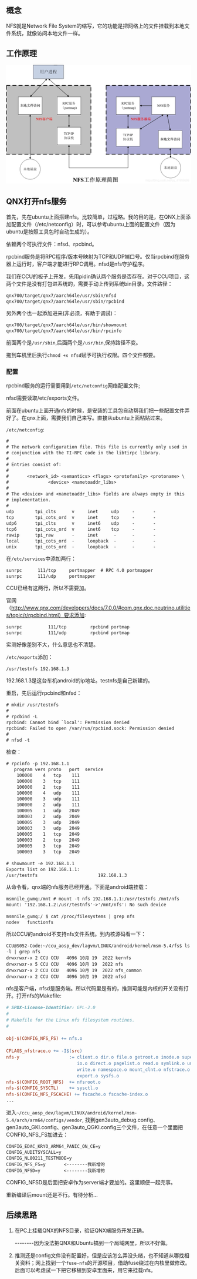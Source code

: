 ## 概念

NFS就是Network File System的缩写，它的功能是把网络上的文件挂载到本地文件系统，就像访问本地文件一样。

## 工作原理

![img](_img/打开nfs/watermark,type_ZmFuZ3poZW5naGVpdGk,shadow_10,text_aHR0cHM6Ly9ibG9nLmNzZG4ubmV0L3FxXzQxOTU5ODk5,size_16,color_FFFFFF,t_70-16859465407812.png)



## QNX打开nfs服务

首先，先在ubuntu上面搭建nfs。比较简单，过程略。我的目的是，在QNX上面添加配置文件（/etc/netconfig）时，可以参考ubuntu上面的配置文件（因为ubuntu是按照工具包时自动生成的）。

依赖两个可执行文件：nfsd、rpcbind。

rpcbind服务是将RPC程序/版本号映射为TCP和UDP端口号。仅当rpcbind在服务器上运行时，客户端才能进行RPC调用。nfsd是nfs守护程序。

我们在CCU的板子上开发，先用pidin确认两个服务是否存在。对于CCU项目，这两个文件是没有打包进系统的，需要手动上传到系统bin目录。文件路径：

```
qnx700/target/qnx7/aarch64le/usr/sbin/nfsd
qnx700/target/qnx7/aarch64le/usr/sbin/rpcbind
```

另外两个也一起添加进来(非必须，有助于调试)：

```shell
qnx700/target/qnx7/aarch64le/usr/bin/showmount
qnx700/target/qnx7/aarch64le/usr/bin/rpcinfo
```

前面两个是`/usr/sbin`,后面两个是`/usr/bin`,保持路径不变。

拖到车机里后执行`chmod +x nfsd`赋予可执行权限。四个文件都要。

### 配置

rpcbind服务的运行需要用到`/etc/netconfig`网络配置文件;

nfsd需要读取/etc/exports文件。

前面在ubuntu上面开通nfs的时候，是安装的工具包自动帮我们把一些配置文件弄好了。在qnx上面，需要我们自己来写。直接从ubuntu上面粘贴过来。

`/etc/netconfig`:

```shell
#
# The network configuration file. This file is currently only used in
# conjunction with the TI-RPC code in the libtirpc library.
#
# Entries consist of:
#
#       <network_id> <semantics> <flags> <protofamily> <protoname> \
#               <device> <nametoaddr_libs>
#
# The <device> and <nametoaddr_libs> fields are always empty in this
# implementation.
#
udp        tpi_clts      v     inet     udp     -       -
tcp        tpi_cots_ord  v     inet     tcp     -       -
udp6       tpi_clts      v     inet6    udp     -       -
tcp6       tpi_cots_ord  v     inet6    tcp     -       -
rawip      tpi_raw       -     inet      -      -       -
local      tpi_cots_ord  -     loopback  -      -       -
unix       tpi_cots_ord  -     loopback  -      -       -
```



在`/etc/services`中添加两行：

```shell
sunrpc		111/tcp		portmapper	# RPC 4.0 portmapper
sunrpc		111/udp		portmapper
```

CCU已经有这两行，所以不需要加。

官网（http://www.qnx.com/developers/docs/7.0.0/#com.qnx.doc.neutrino.utilities/topic/r/rpcbind.html）要求添加:

```shell
sunrpc          111/tcp         rpcbind portmap
sunrpc          111/udp         rpcbind portmap
```

实测好像差别不大，什么意思也不清楚。



`/etc/exports`添加：

```shell
/usr/testnfs 192.168.1.3
```

192.168.1.3是这台车机android的ip地址。testnfs是自己新建的。

重启，先后运行rpcbind和nfsd：

```shell
# mkdir /usr/testnfs
#
# rpcbind -L 
rpcbind: Cannot bind `local': Permission denied
rpcbind: Failed to open /var/run/rpcbind.sock: Permission denied
# 
# nfsd -t
```

检查：

```shell
# rpcinfo -p 192.168.1.1
   program vers proto   port  service
    100000    4   tcp    111
    100000    3   tcp    111
    100000    2   tcp    111
    100000    4   udp    111
    100000    3   udp    111
    100000    2   udp    111
    100005    1   udp   2049
    100003    2   udp   2049
    100005    3   udp   2049
    100003    3   udp   2049
    100005    1   tcp   2049
    100003    2   tcp   2049
    100005    3   tcp   2049
    100003    3   tcp   2049

# showmount -e 192.168.1.1
Exports list on 192.168.1.1:
/usr/testnfs                       192.168.1.3 
```

从命令看，qnx端的nfs服务已经开通。下面是android端挂载：

```shell
msmnile_gvmq:/mnt # mount -t nfs 192.168.1.1:/usr/testnfs /mnt/nfs
mount: '192.168.1.2:/usr/testnfs'->'/mnt/nfs': No such device

msmnile_gvmq:/ $ cat /proc/filesystems | grep nfs
nodev   functionfs
```

所以CCU的android不支持nfs文件系统。到内核源码看一下：

```shell
CCU@S052-Code:~/ccu_aosp_dev/lagvm/LINUX/android/kernel/msm-5.4/fs$ ls -l | grep nfs
drwxrwxr-x 2 CCU CCU   4096 10月 19  2022 kernfs
drwxrwxr-x 5 CCU CCU   4096 10月 19  2022 nfs
drwxrwxr-x 2 CCU CCU   4096 10月 19  2022 nfs_common
drwxrwxr-x 2 CCU CCU   4096 10月 19  2022 nfsd
```

nfs是客户端，nfsd是服务端。所以代码里是有的，推测可能是内核的开关没有打开。打开nfs的Makefile:

```makefile
# SPDX-License-Identifier: GPL-2.0
# 
# Makefile for the Linux nfs filesystem routines.
#

obj-$(CONFIG_NFS_FS) += nfs.o

CFLAGS_nfstrace.o += -I$(src)
nfs-y                   := client.o dir.o file.o getroot.o inode.o super.o \
                           io.o direct.o pagelist.o read.o symlink.o unlink.o \
                           write.o namespace.o mount_clnt.o nfstrace.o \
                           export.o sysfs.o
nfs-$(CONFIG_ROOT_NFS)  += nfsroot.o
nfs-$(CONFIG_SYSCTL)    += sysctl.o
nfs-$(CONFIG_NFS_FSCACHE) += fscache.o fscache-index.o
...
```

进入`~/ccu_aosp_dev/lagvm/LINUX/android/kernel/msm-5.4/arch/arm64/configs/vendor`, 找到gen3auto_debug.config、gen3auto_GKI.config、gen3auto_QGKI.config三个文件，在任意一个里面把CONFIG_NFS_FS加进去：

```
CONFIG_EDAC_KRYO_ARM64_PANIC_ON_CE=y
CONFIG_AUDITSYSCALL=y
CONFIG_NL80211_TESTMODE=y
CONFIG_NFS_FS=y       <--------我新增的
CONFIG_NFSD=y         <--------我新增的
```

CONFIG_NFSD是后面把安卓作为server端才要加的。这里顺便一起完事。

重新编译后mount还是不行。有待分析...

## 后续思路

1. 在PC上挂载QNX的NFS目录，验证QNX端服务开发正确。

   --------因为没法把QNX和Ubuntu搞到一个局域网里，所以不好做。

2. 推测还是config文件没有配置好，但是应该怎么弄没头绪，也不知道从哪找相关资料；网上找到一个`fuse-nfs`的开源项目，借助fuse绕过在内核里做修改。后面可以考虑试一下把它移植到安卓里面来，用它来挂载nfs。

